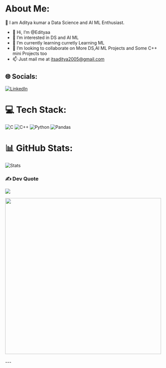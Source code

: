 
#  About Me:
💬 I am Aditya kumar a Data Science and AI ML Enthusiast.<br>
- 👋 Hi, I’m @Edityaa
- 👀 I’m interested in DS and AI ML
- 🌱 I’m currently learning curretly Learning ML
- 💞️ I’m looking to collaborate on More DS,AI ML Projects and Some C++ mini Projects  too
- 📫  Just mail me at itsaditya2005@gmail.com

## 🌐 Socials:
[![LinkedIn](https://img.shields.io/badge/LinkedIn-%230077B5.svg?logo=linkedin&logoColor=white)](https://www.linkedin.com/in/adityakumar2005/) 

# 💻 Tech Stack:
![C](https://img.shields.io/badge/c-%2300599C.svg?style=for-the-badge&logo=c&logoColor=white) ![C++](https://img.shields.io/badge/c++-%2300599C.svg?style=for-the-badge&logo=c%2B%2B&logoColor=white) ![Python](https://img.shields.io/badge/python-3670A0?style=for-the-badge&logo=python&logoColor=ffdd54) 
![Pandas](https://img.shields.io/badge/pandas-150458.svg?style=for-the-badge&logo=pandas&logoColor=white)

# 📊 GitHub Stats:
![Stats](https://github-readme-stats.vercel.app/api?username=Edityaa&theme=radical&hide_border=false&include_all_commits=false&count_private=true)<br/>


### ✍️  Dev Quote
![](https://quotes-github-readme.vercel.app/api?type=horizontal&theme=radical)

<img src="https://user-images.githubusercontent.com/74038190/225813708-98b745f2-7d22-48cf-9150-083f1b00d6c9.gif" width="500">
<br><br>
---

